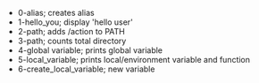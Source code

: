 - 0-alias; creates alias
- 1-hello_you; display 'hello user'
- 2-path; adds /action to PATH
- 3-path; counts total directory
- 4-global variable; prints global variable
- 5-local_variable; prints local/environment variable and function
- 6-create_local_variable; new variable
